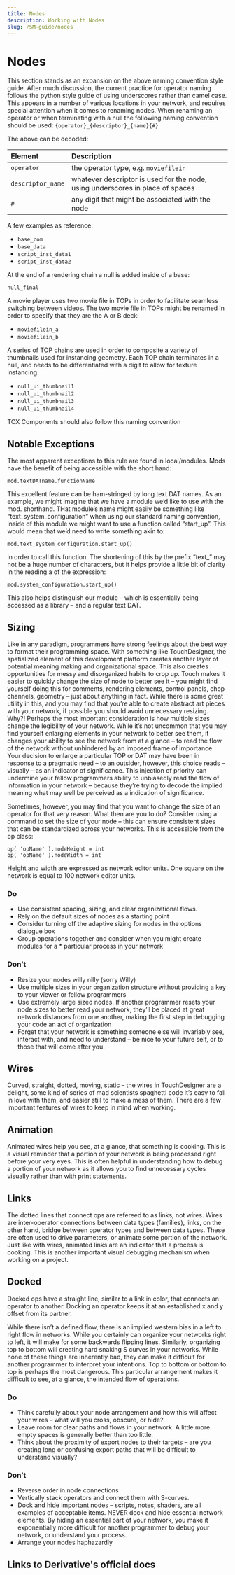 ```yaml
---
title: Nodes
description: Working with Nodes
slug: /SM-guide/nodes
---
```


# Nodes

This section stands as an expansion on the above naming convention style guide. After much discussion, the current practice for operator naming follows the python style guide of using underscores rather than camel case. This appears in a number of various locations in your network, and requires special attention when it comes to renaming nodes. When renaming an operator or when terminating with a null the following naming convention should be used: `{operator}_{descriptor}_{name}{#}`

The above can be decoded:

Element | Description |
:---    | :---        |
`operator`        | the operator type, e.g. `moviefilein`
`descriptor_name` | whatever descriptor is used for the node, using underscores in place of spaces
`#`               | any digit that might be associated with the node

A few examples as reference:

* `base_com`
* `base_data`
* `script_inst_data1`
* `script_inst_data2`

At the end of a rendering chain a null is added inside of a base:

`null_final`

A movie player uses two movie file in TOPs in order to facilitate seamless switching between videos. The two movie file in TOPs might be renamed in order to specify that they are the A or B deck:

* `moviefilein_a`
* `moviefilein_b`

A series of TOP chains are used in order to composite a variety of thumbnails used for instancing geometry. Each TOP chain terminates in a null, and needs to be differentiated with a digit to allow for texture instancing:

* `null_ui_thumbnail1`
* `null_ui_thumbnail2`
* `null_ui_thumbnail3`
* `null_ui_thumbnail4`

TOX Components should also follow this naming convention

## Notable Exceptions

The most apparent exceptions to this rule are found in local/modules. Mods have the benefit of being accessible with the short hand:

`mod.textDATname.functionName`

This excellent feature can be ham-stringed by long text DAT names. As an example, we might imagine that we have a module we’d like to use with the mod. shorthand. THat module’s name might easily be something like “text_system_configuration” when using our standard naming convention, inside of this module we might want to use a function called “start_up”. This would mean that we’d need to write something akin to:

`mod.text_system_configuration.start_up()`

in order to call this function. The shortening of this by the prefix “text_” may not be a huge number of characters, but it helps provide a little bit of clarity in the reading a of the expression:

`mod.system_configuration.start_up()`

This also helps distinguish our module – which is essentially being accessed as a library – and a regular text DAT.

## Sizing

Like in any paradigm, programmers have strong feelings about the best way to format their programming space. With something like TouchDesigner, the spatialized element of this development platform creates another layer of potential meaning making and organizational space. This also creates opportunities for messy and disorganized habits to crop up. Touch makes it easier to quickly change the size of node to better see it – you might find yourself doing this for comments, rendering elements, control panels, chop channels, geometry – just about anything in fact. While there is some great utility in this, and you may find that you’re able to create abstract art pieces with your network, if possible you should avoid unnecessary resizing. Why?! Perhaps the most important consideration is how multiple sizes change the legibility of your network. While it’s not uncommon that you may find yourself enlarging elements in your network to better see them, it changes your ability to see the network from at a glance – to read the flow of the network without unhindered by an imposed frame of importance. Your decision to enlarge a particular TOP or DAT may have been in response to a pragmatic need – to an outsider, however, this choice reads – visually – as an indicator of significance. This injection of priority can undermine your fellow programmers ability to unbiasedly read the flow of information in your network – because they’re trying to decode the implied meaning what may well be perceived as a indication of significance.

Sometimes, however, you may find that you want to change the size of an operator for that very reason. What then are you to do? Consider using a command to set the size of your node – this can ensure consistent sizes that can be standardized across your networks. This is accessible from the op class:

`op( 'opName' ).nodeHeight = int`  
`op( 'opName' ).nodeWidth = int`

Height and width are expressed as network editor units. One square on the network is equal to 100 network editor units.

### Do

* Use consistent spacing, sizing, and clear organizational flows.
* Rely on the default sizes of nodes as a starting point
* Consider turning off the adaptive sizing for nodes in the options dialogue box
* Group operations together and consider when you might create modules for a * particular process in your network

### Don’t

* Resize your nodes willy nilly (sorry Willy)
* Use multiple sizes in your organization structure without providing a key to your viewer or fellow programmers
* Use extremely large sized nodes. If another programmer resets your node sizes to better read your network, they’ll be placed at great network distances from one another, making the first step in debugging your code an act of organization
* Forget that your network is something someone else will invariably see, interact with, and need to understand – be nice to your future self, or to those that will come after you.

## Wires

Curved, straight, dotted, moving, static – the wires in TouchDesigner are a delight, some kind of series of mad scientists spaghetti code it’s easy to fall in love with them, and easier still to make a mess of them. There are a few important features of wires to keep in mind when working.

## Animation

Animated wires help you see, at a glance, that something is cooking. This is a visual reminder that a portion of your network is being processed right before your very eyes. This is often helpful in understanding how to debug a portion of your network as it allows you to find unnecessary cycles visually rather than with print statements.

## Links

The dotted lines that connect ops are refereed to as links, not wires. Wires are inter-operator connections between data types (families), links, on the other hand, bridge between operator types and between data types. These are often used to drive parameters, or animate some portion of the network. Just like with wires, animated links are an indicator that a process is cooking. This is another important visual debugging mechanism when working on a project.

## Docked

Docked ops have a straight line, similar to a link in color, that connects an operator to another. Docking an operator keeps it at an established x and y offset from its partner.

While there isn’t a defined flow, there is an implied western bias in a left to right flow in networks. While you certainly can organize your networks right to left, it will make for some backwards flipping lines. Similarly, organizing top to bottom will creating hard snaking S curves in your networks. While none of these things are inherently bad, they can make it difficult for another programmer to interpret your intentions. Top to bottom or bottom to top is perhaps the most dangerous. This particular arrangement makes it difficult to see, at a glance, the intended flow of operations.

### Do

* Think carefully about your node arrangement and how this will affect your wires – what will you cross, obscure, or hide?
* Leave room for clear paths and flows in your network. A little more empty spaces is generally better than too little.
* Think about the proximity of export nodes to their targets – are you creating long or confusing export paths that will be difficult to understand visually?

### Don’t

* Reverse order in node connections
* Vertically stack operators and connect them with S-curves.
* Dock and hide important nodes – scripts, notes, shaders, are all examples of acceptable items. NEVER dock and hide essential network elements. By hiding an essential part of your network, you make it exponentially more difficult for another programmer to debug your network, or understand your process.
* Arrange your nodes haphazardly

## Links to Derivative's official docs

<!-- links -->